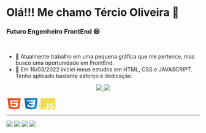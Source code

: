 <h1>Olá!!! Me chamo Tércio Oliveira 👋</h1>
<h3>Futuro Engenheiro FrontEnd 😄</h3>
<br>

- 🔭 Atualmente trabalho em uma pequena gráfica que me pertence, mas busco uma oportunidade em FrontEnd.
- 🌱 Em 16/03/2022 iniciei meus estudos em HTML, CSS e JAVASCRIPT. Tenho aplicado bastante esforço e dedicação.

<div align="center">
  <a href="https://github.com/terciodgx">
  <img height="180em" src="https://github-readme-stats.vercel.app/api?username=terciodgx&show_icons=true&theme=merko&include_all_commits=true&count_private=true"/>
  <img height="180em" src="https://github-readme-stats.vercel.app/api/top-langs/?username=terciodgx&layout=compact&langs_count=7&theme=merko"/>
</div>
<div style="display: inline_block"><br>
  <img align="center" alt="Tercio-HTML" height="30" width="40" src="https://raw.githubusercontent.com/devicons/devicon/master/icons/html5/html5-original.svg">
  <img align="center" alt="Tercio-CSS" height="30" width="40" src="https://raw.githubusercontent.com/devicons/devicon/master/icons/css3/css3-original.svg">
  <img align="center" alt="Tercio-Js" height="30" width="40" src="https://raw.githubusercontent.com/devicons/devicon/master/icons/javascript/javascript-plain.svg">
</div>
  
<hr>

<div> 
  <a href="https://www.youtube.com/c/TércioOliveiradaSilva" target="_blank"><img src="https://img.shields.io/badge/YouTube-FF0000?style=for-the-badge&logo=youtube&logoColor=white" target="_blank"></a>
  <a href="https://www.instagram.com/terciofotosamadoras/" target="_blank"><img src="https://img.shields.io/badge/-Instagram-%23E4405F?style=for-the-badge&logo=instagram&logoColor=white" target="_blank"></a>
  <a href = "mailto:tlljoliveira@gmail.com"><img src="https://img.shields.io/badge/-Gmail-%23333?style=for-the-badge&logo=gmail&logoColor=white" target="_blank"></a>
  <a href="https://www.linkedin.com/in/tercio-oliveira-10094b64/" target="_blank"><img src="https://img.shields.io/badge/-LinkedIn-%230077B5?style=for-the-badge&logo=linkedin&logoColor=white" target="_blank"></a> 
